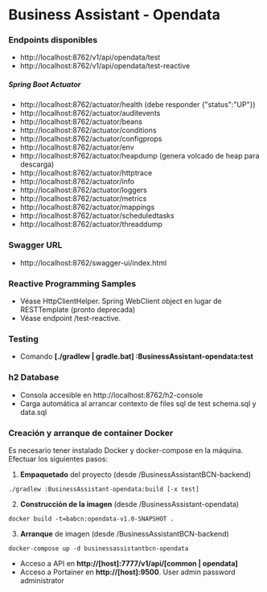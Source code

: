 
# Business Assistant - Opendata

### Endpoints disponibles

- http<nolink>://localhost:8762/v1/api/opendata/test
- http<nolink>://localhost:8762/v1/api/opendata/test-reactive

##### Spring Boot Actuator

- http<nolink>://localhost:8762/actuator/health (debe responder {"status":"UP"})
- http<nolink>://localhost:8762/actuator/auditevents
- http<nolink>://localhost:8762/actuator/beans
- http<nolink>://localhost:8762/actuator/conditions
- http<nolink>://localhost:8762/actuator/configprops
- http<nolink>://localhost:8762/actuator/env
- http<nolink>://localhost:8762/actuator/heapdump (genera volcado de heap para descarga)
- http<nolink>://localhost:8762/actuator/httptrace
- http<nolink>://localhost:8762/actuator/info
- http<nolink>://localhost:8762/actuator/loggers
- http<nolink>://localhost:8762/actuator/metrics
- http<nolink>://localhost:8762/actuator/mappings
- http<nolink>://localhost:8762/actuator/scheduledtasks
- http<nolink>://localhost:8762/actuator/threaddump

### Swagger URL

- http://localhost:8762/swagger-ui/index.html

### Reactive Programming Samples

- Véase HttpClientHelper. Spring WebClient object en lugar de RESTTemplate (pronto deprecada)
- Véase endpoint /test-reactive.

### Testing

- Comando <b>[./gradlew | gradle.bat] :BusinessAssistant-opendata:test </b>

### h2 Database

- Consola accesible en http://localhost:8762/h2-console
- Carga automática al arrancar contexto de files sql de test schema.sql y data.sql

### Creación y arranque de container Docker

Es necesario tener instalado Docker y docker-compose en la máquina. Efectuar los siguientes pasos:

1. **Empaquetado** del proyecto (desde /BusinessAssistantBCN-backend)

```
./gradlew :BusinessAssistant-opendata:build [-x test]
```

2. **Construcción de la imagen** (desde /BusinessAssistant-opendata)
```
docker build -t=babcn:opendata-v1.0-SNAPSHOT .
```

3. **Arranque** de imagen (desde /BusinessAssistantBCN-backend)

```
docker-compose up -d businessassistantbcn-opendata
```

* Acceso a API en **http://[host]:7777/v1/api/[common | opendata]**
* Acceso a Portainer en **http://[host]:9500**. User admin password administrator
